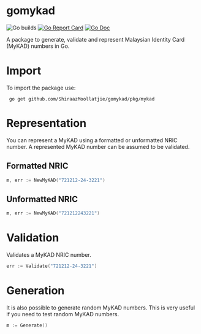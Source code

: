 # gomykad

![Go builds](https://github.com/ShiraazMoollatjie/gomykad/workflows/Go%20builds/badge.svg)
[![Go Report Card](https://goreportcard.com/badge/github.com/ShiraazMoollatjie/gomykad?style=flat-square)](https://goreportcard.com/report/github.com/ShiraazMoollatjie/gomykad)
[![Go Doc](https://img.shields.io/badge/godoc-reference-blue.svg?style=flat-square)](http://godoc.org/github.com/ShiraazMoollatjie/gomykad/pkg/mykad)

A package to generate, validate and represent Malaysian Identity Card (MyKAD) numbers in Go.

# Import
To import the package use:
```
 go get github.com/ShiraazMoollatjie/gomykad/pkg/mykad
```

# Representation
You can represent a MyKAD using a formatted or unformatted NRIC number. A represented MyKAD number can be assumed to 
be validated.

## Formatted NRIC
```go
m, err := NewMyKAD("721212-24-3221")
```

## Unformatted NRIC
```go
m, err := NewMyKAD("721212243221")
```

# Validation
Validates a MyKAD NRIC number. 

```go
err := Validate("721212-24-3221")
```

# Generation
It is also possible to generate random MyKAD numbers. This is very useful if you need to test random MyKAD numbers. 

```go
m := Generate()
```
